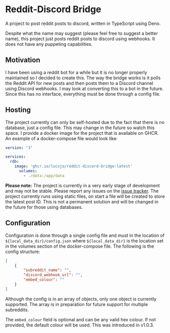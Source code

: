# Reddit-Discord Bridge
A project to post reddit posts to discord, written in TypeScript using Deno.  

Despite what the name may suggest (please feel free to suggest a better name), this project just posts reddit posts to discord using webhooks. It does not have any puppeting capabilities.

## Motivation
I have been using a reddit bot for a while but it is no longer properly maintained so I decided to create this. The way the bridge works is it polls the Reddit API for new posts and then posts them to a Discord channel using Discord webhooks. I may look at converting this to a bot in the future. Since this has no interface, everything must be done through a config file.

## Hosting
The project currently can only be self-hosted due to the fact that there is no database, just a config file. This may change in the future so watch this space. I provide a docker image for the project that is available on GHCR. An example of a docker-compose file would look like:
```yaml
version: "3"

services:
  rdb:
    image: 'ghcr.io/lucxjo/reddit-discord-bridge:latest'
      volumes:
        - ./data:/app/data
```

**Please note:** The project is currently in a very early stage of development and may not be stable. Please report any issues on the [issue tracker](https://github.com/Lucxjo/reddit-discord-bridge/issues). The project currently runs using static files, on start a file will be created to store the latest post ID. This is not a permanent solution and will be changed in the future for those using databases.

## Configuration
Configuration is done through a single config file and must in the location of `${local_data_dir}/config.json` where `${local_data_dir}` is the location set in the volumes section of the docker-compose file. The following is the config structure:
```json
[
	{
		"subreddit_name": "",
		"discord_webhook_url": "",
		"embed_colour": ""
	}
]
```
Although the config is in an array of objects, only one object is currently supported. The array is in preparation for future support for multiple subreddits.

The `embed_colour` field is optional and can be any valid hex colour. If not provided, the default colour will be used. This was introduced in v1.0.3.